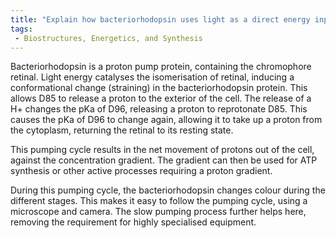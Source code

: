 ```yaml
---
title: "Explain how bacteriorhodopsin uses light as a direct energy input to transport H+ across the membrane."
tags:
 - Biostructures, Energetics, and Synthesis
---
```

Bacteriorhodopsin is a proton pump protein, containing the chromophore retinal. Light energy catalyses the isomerisation of retinal, inducing a conformational change (straining) in the bacteriorhodopsin protein. This allows D85 to release a proton to the exterior of the cell. The release of a H+ changes the pKa of D96, releasing a proton to reprotonate D85. This causes the pKa of D96 to change again, allowing it to take up a proton from the cytoplasm, returning the retinal to its resting state. 

This pumping cycle results in the net movement of protons out of the cell, against the concentration gradient. The gradient can then be used for ATP synthesis or other active processes requiring a proton gradient. 

During this pumping cycle, the bacteriorhodopsin changes colour during the different stages. This makes it easy to follow the pumping cycle, using a microscope and camera. The slow pumping process further helps here, removing the requirement for highly specialised equipment. 
